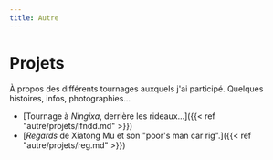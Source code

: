 ```yaml
---
title: Autre
---
```


# Projets

À propos des différents tournages auxquels j'ai participé. Quelques histoires, infos, photographies...

* [Tournage à *Ningixa*, derrière les rideaux...]({{< ref "autre/projets/lfndd.md" >}})
* [*Regards* de Xiatong Mu et son "poor's man car rig".]({{< ref "autre/projets/reg.md" >}})
